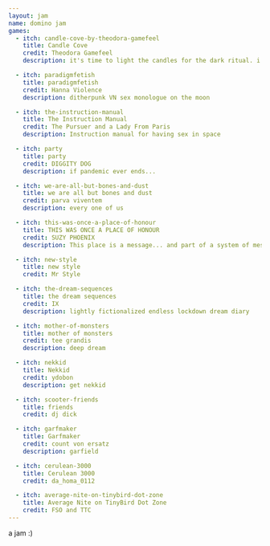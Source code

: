 ```yaml
---
layout: jam
name: domino jam
games:
  - itch: candle-cove-by-theodora-gamefeel
    title: Candle Cove
    credit: Theodora Gamefeel
    description: it's time to light the candles for the dark ritual. i hope othing bad happens.

  - itch: paradigmfetish
    title: paradigmfetish
    credit: Hanna Violence
    description: ditherpunk VN sex monologue on the moon

  - itch: the-instruction-manual
    title: The Instruction Manual
    credit: The Pursuer and a Lady From Paris
    description: Instruction manual for having sex in space

  - itch: party
    title: party
    credit: DIGGITY DOG
    description: if pandemic ever ends...

  - itch: we-are-all-but-bones-and-dust
    title: we are all but bones and dust
    credit: parva viventem
    description: every one of us

  - itch: this-was-once-a-place-of-honour
    title: THIS WAS ONCE A PLACE OF HONOUR
    credit: SUZY PHOENIX
    description: This place is a message... and part of a system of messages... pay attention to it!

  - itch: new-style
    title: new style
    credit: Mr Style

  - itch: the-dream-sequences
    title: the dream sequences
    credit: IX
    description: lightly fictionalized endless lockdown dream diary

  - itch: mother-of-monsters
    title: mother of monsters
    credit: tee grandis
    description: deep dream

  - itch: nekkid
    title: Nekkid
    credit: ydobon
    description: get nekkid

  - itch: scooter-friends
    title: friends
    credit: dj dick

  - itch: garfmaker
    title: Garfmaker
    credit: count von ersatz
    description: garfield

  - itch: cerulean-3000
    title: Cerulean 3000
    credit: da_homa_0112

  - itch: average-nite-on-tinybird-dot-zone
    title: Average Nite on TinyBird Dot Zone
    credit: FSO and TTC
---
```


a jam :)
